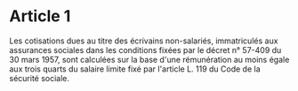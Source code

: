 # Article 1

Les cotisations dues au titre des écrivains non-salariés, immatriculés aux assurances sociales dans les conditions fixées par le décret n° 57-409 du 30 mars 1957, sont calculées sur la base d'une rémunération au moins égale aux trois quarts du salaire limite fixé par l'article L. 119 du Code de la sécurité sociale.
